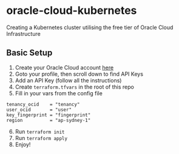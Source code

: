 # oracle-cloud-kubernetes

Creating a Kubernetes cluster utilising the free tier of Oracle Cloud Infrastructure

## Basic Setup

1. Create your Oracle Cloud account [here](https://www.oracle.com/au/cloud/sign-in.html)
2. Goto your profile, then scroll down to find API Keys
3. Add an API Key (follow all the instructions)
4. Create `terraform.tfvars` in the root of this repo
5. Fill in your vars from the config file

```
tenancy_ocid    = "tenancy"
user_ocid       = "user"
key_fingerprint = "fingerprint"
region          = "ap-sydney-1"
```

6. Run `terraform init`
7. Run `terraform apply`
8. Enjoy!
